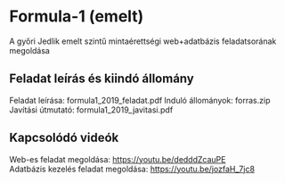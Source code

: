 # Formula-1 (emelt)
A győri Jedlik emelt szintű mintaérettségi web+adatbázis feladatsorának megoldása

## Feladat leírás és kiindó állomány
Feladat leírása: formula1_2019_feladat.pdf 
Induló állományok: forras.zip  
Javítási útmutató: formula1_2019_javitasi.pdf  

## Kapcsolódó videók
Web-es feladat megoldása: https://youtu.be/dedddZcauPE  
Adatbázis kezelés feladat megoldása: https://youtu.be/jozfaH_7jc8
